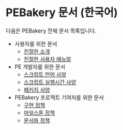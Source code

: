 # PEBakery 문서 (한국어)

다음은 PEBakery 전체 문서 목록입니다.

- 사용자를 위한 문서
  - [친절한 소개](./k-intro)
  - [친절한 사용자 매뉴얼](./k-man)
- PE 개발자를 위한 문서
  - [스크립트 언어 사양](./s-lang)
  - [스크립트 실행시간 사양](./s-rt)
  - [패키지 사양](./s-pkg)
- PEBakery 프로젝트 기여자를 위한 문서
  - [구현 정책](./p-impl)
  - [마일스톤 정책](./p-ms)
  - [문서화 정책](./p-doc)

